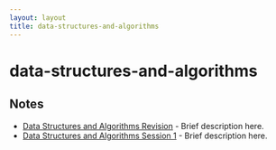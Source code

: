 ```yaml
---
layout: layout
title: data-structures-and-algorithms
---
```


# data-structures-and-algorithms

## Notes

- [Data Structures and Algorithms Revision](Data%20Structures%20and%20Algorithms%20Revision.html) - Brief description here.
- [Data Structures and Algorithms Session 1](Data%20Structures%20and%20Algorithms%20Session%201.html) - Brief description here.

